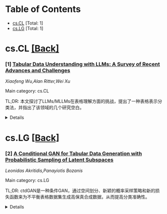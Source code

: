 <div id=toc></div>

# Table of Contents

- [cs.CL](#cs.CL) [Total: 1]
- [cs.LG](#cs.LG) [Total: 1]


<div id='cs.CL'></div>

# cs.CL [[Back]](#toc)

### [1] [Tabular Data Understanding with LLMs: A Survey of Recent Advances and Challenges](https://arxiv.org/abs/2508.00217)
*Xiaofeng Wu,Alan Ritter,Wei Xu*

Main category: cs.CL

TL;DR: 本文探讨了LLMs/MLLMs在表格理解方面的挑战，提出了一种表格表示分类法，并指出了该领域的几个研究空白。


<details>
  <summary>Details</summary>
Motivation: 表格在大型语言模型 (LLMs) 和多模态大型语言模型 (MLLMs) 中因其复杂和灵活的结构而受到关注，但其多样性使得表格理解任务极具挑战。

Method: 论文通过介绍表格输入表示的分类法和表格理解任务来阐述关键概念。

Result: 论文指出了该领域的几个关键空白，包括：1) 偏重检索型任务，对推理要求低；2) 模型在处理复杂结构、大规模、长上下文或多表格场景时面临挑战；3) 模型在不同表格表示和格式上的泛化能力有限。

Conclusion: 当前表格理解领域存在显著挑战和局限性，需要进一步研究来解决关键空白。

Abstract: Tables have gained significant attention in large language models (LLMs) and
multimodal large language models (MLLMs) due to their complex and flexible
structure. Unlike linear text inputs, tables are two-dimensional, encompassing
formats that range from well-structured database tables to complex,
multi-layered spreadsheets, each with different purposes. This diversity in
format and purpose has led to the development of specialized methods and tasks,
instead of universal approaches, making navigation of table understanding tasks
challenging. To address these challenges, this paper introduces key concepts
through a taxonomy of tabular input representations and an introduction of
table understanding tasks. We highlight several critical gaps in the field that
indicate the need for further research: (1) the predominance of
retrieval-focused tasks that require minimal reasoning beyond mathematical and
logical operations; (2) significant challenges faced by models when processing
complex table structures, large-scale tables, length context, or multi-table
scenarios; and (3) the limited generalization of models across different
tabular representations and formats.

</details>


<div id='cs.LG'></div>

# cs.LG [[Back]](#toc)

### [2] [A Conditional GAN for Tabular Data Generation with Probabilistic Sampling of Latent Subspaces](https://arxiv.org/abs/2508.00472)
*Leonidas Akritidis,Panayiotis Bozanis*

Main category: cs.LG

TL;DR: ctdGAN是一种条件GAN，通过空间划分、新颖的概率采样策略和新的损失函数来为不平衡表格数据集生成高保真合成数据，从而提高分类准确性。


<details>
  <summary>Details</summary>
Motivation: 表格数据存在类别不平衡问题，导致机器学习任务性能严重下降。现有的GAN模型在生成人工数据时，没有考虑到输入样本的向量子空间，导致数据生成位置随意，并且对类别标签的处理方式与其他分类变量相同，使得条件采样效果不佳。

Method: ctdGAN首先执行空间划分步骤，为输入样本分配聚类标签。随后，它利用这些标签通过一种新颖的概率采样策略和惩罚聚类和类别误判的新损失函数来合成样本。此外，还引入了一种简单有效的聚类缩放技术来捕获多个特征模式。

Result: ctdGAN在与原始数据分布相似的子空间中生成样本，并能够捕获多个特征模式。通过对14个不平衡数据集的全面评估，证明了ctdGAN在生成高保真样本和提高分类精度方面的优越性。

Conclusion: ctdGAN通过生成高质量的样本有效缓解了表格数据集中的类别不平衡问题，提高了分类准确性。

Abstract: The tabular form constitutes the standard way of representing data in
relational database systems and spreadsheets. But, similarly to other forms,
tabular data suffers from class imbalance, a problem that causes serious
performance degradation in a wide variety of machine learning tasks. One of the
most effective solutions dictates the usage of Generative Adversarial Networks
(GANs) in order to synthesize artificial data instances for the
under-represented classes. Despite their good performance, none of the proposed
GAN models takes into account the vector subspaces of the input samples in the
real data space, leading to data generation in arbitrary locations. Moreover,
the class labels are treated in the same manner as the other categorical
variables during training, so conditional sampling by class is rendered less
effective. To overcome these problems, this study presents ctdGAN, a
conditional GAN for alleviating class imbalance in tabular datasets. Initially,
ctdGAN executes a space partitioning step to assign cluster labels to the input
samples. Subsequently, it utilizes these labels to synthesize samples via a
novel probabilistic sampling strategy and a new loss function that penalizes
both cluster and class mis-predictions. In this way, ctdGAN is trained to
generate samples in subspaces that resemble those of the original data
distribution. We also introduce several other improvements, including a simple,
yet effective cluster-wise scaling technique that captures multiple feature
modes without affecting data dimensionality. The exhaustive evaluation of
ctdGAN with 14 imbalanced datasets demonstrated its superiority in generating
high fidelity samples and improving classification accuracy.

</details>
